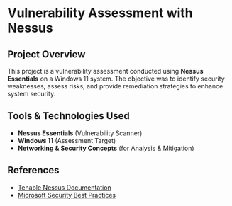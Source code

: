 # Vulnerability Assessment with Nessus

## Project Overview
This project is a vulnerability assessment conducted using **Nessus Essentials** on a Windows 11 system. The objective was to identify security weaknesses, assess risks, and provide remediation strategies to enhance system security.

## Tools & Technologies Used
- **Nessus Essentials** (Vulnerability Scanner)
- **Windows 11** (Assessment Target)
- **Networking & Security Concepts** (for Analysis & Mitigation)

## References
- [Tenable Nessus Documentation](https://docs.tenable.com/nessus/)
- [Microsoft Security Best Practices](https://www.microsoft.com/en-us/security/business)
